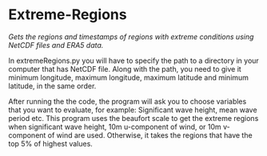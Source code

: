 # Extreme-Regions
*Gets the regions and timestamps of regions with extreme conditions using NetCDF files and ERA5 data.*

In extremeRegions.py you will have to specify the path to a directory in your computer that has NetCDF file. Along with the path, you need to give it minimum longitude, maximum longitude, maximum latitude and minimum latitude, in the same order. 

After running the the code, the program will ask you to choose variables that you want to evaluate, for example: Significant wave height, mean wave period etc. This program uses the beaufort scale to get the extreme regions when significant wave height, 10m u-component of wind, or 10m v-component of wind are used. Otherwise, it takes the regions that have the top 5% of highest values.
